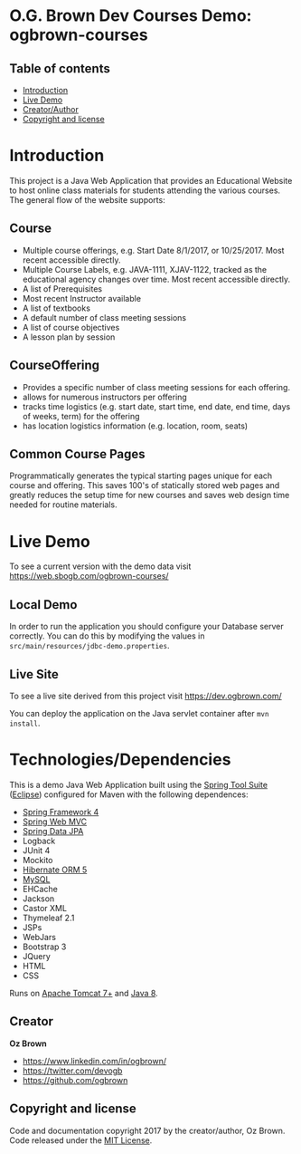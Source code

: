 O.G. Brown Dev Courses Demo: ogbrown-courses
=================================

## Table of contents

- [Introduction](#introduction)
- [Live Demo](#live-demo)
- [Creator/Author](#creator)
- [Copyright and license](#copyright-and-license)

# Introduction

This project is a Java Web Application that provides an Educational Website to host online class materials for students attending the various courses. The general flow of the website supports:

## Course
- Multiple course offerings, e.g. Start Date 8/1/2017, or 10/25/2017. Most recent accessible directly.
- Multiple Course Labels, e.g. JAVA-1111, XJAV-1122, tracked as the educational agency changes over time. Most recent accessible directly.
- A list of Prerequisites
- Most recent Instructor available
- A list of textbooks
- A default number of class meeting sessions
- A list of course objectives
- A lesson plan by session

 
## CourseOffering
- Provides a specific number of class meeting sessions for each offering.
- allows for numerous instructors per offering
- tracks time logistics (e.g. start date, start time, end date, end time, days of weeks, term) for the offering
- has location logistics information (e.g. location, room, seats)

## Common Course Pages
  Programmatically generates the typical starting pages unique for each course and offering. This saves 100's of statically stored web pages and greatly reduces the setup time for new courses and saves web design time needed for routine materials. 


# Live Demo

To see a current version with the demo data visit https://web.sbogb.com/ogbrown-courses/

## Local Demo
In order to run the application you should configure your Database server correctly.
You can do this by modifying the values in `src/main/resources/jdbc-demo.properties`.

## Live Site

To see a live site derived from this project visit https://dev.ogbrown.com/

You can deploy the application on the Java servlet container after `mvn install`.

# Technologies/Dependencies

This is a demo Java Web Application built using the [Spring Tool Suite](https://spring.io/tools) ([Eclipse](http://www.eclipse.org/downloads/packages/eclipse-ide-java-ee-developers/oxygen1a)) configured for Maven with the following dependences: 
- [Spring Framework 4](https://projects.spring.io/spring-framework/)
- [Spring Web MVC](https://projects.spring.io/spring-framework/)
- [Spring Data JPA](https://projects.spring.io/spring-data/)
- Logback
- JUnit 4
- Mockito
- [Hibernate ORM 5](http://hibernate.org/orm/)
- [MySQL](http://mysql.com/)
- EHCache
- Jackson
- Castor XML
- Thymeleaf 2.1
- JSPs
- WebJars
- Bootstrap 3
- JQuery
- HTML
- CSS

Runs on [Apache Tomcat 7+](http://tomcat.apache.org/) and [Java 8](https://java.com/en/).

## Creator

**Oz Brown**
- <https://www.linkedin.com/in/ogbrown/>
- <https://twitter.com/devogb>
- <https://github.com/ogbrown>


## Copyright and license

Code and documentation copyright 2017 by the creator/author, Oz Brown. Code released under the [MIT License](https://github.com/ogbrown/ogbrown-courses/blob/master/LICENSE).